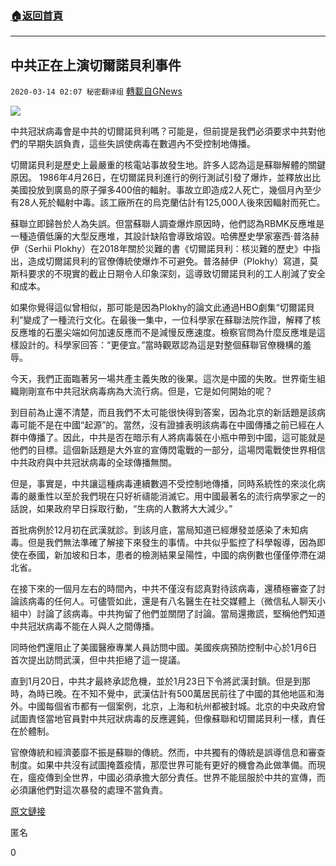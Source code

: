 ###  [:house:返回首頁](https://github.com/ourhimalayas/txt)
---

## 中共正在上演切爾諾貝利事件
`2020-03-14 02:07 秘密翻译组` [轉載自GNews](https://gnews.org/zh-hant/140673/)

![](https://s3-ap-northeast-1.amazonaws.com/news.guo.offload.media/wp-content/uploads/2020/03/14020121/1-67.png)

中共冠狀病毒會是中共的切爾諾貝利嗎？可能是，但前提是我們必須要求中共對他們的早期失誤負責，這些失誤使病毒在數週內不受控制地傳播。

切爾諾貝利是歷史上最嚴重的核電站事故發生地。許多人認為這是蘇聯解體的關鍵原因。 1986年4月26日，在切爾諾貝利進行的例行測試引發了爆炸，並釋放出比美國投放到廣島的原子彈多400倍的輻射。事故立即造成2人死亡，幾個月內至少有28人死於輻射中毒。該工廠所在的烏克蘭估計有125,000人後來因輻射而死亡。

蘇聯立即歸咎於人為失誤。但當蘇聯人調查爆炸原因時，他們認為RBMK反應堆是一種造價低廉的大型反應堆，其設計缺陷會導致熔毀。哈佛歷史學家塞西·普洛赫伊（Serhii Plokhy）在2018年關於災難的書《切爾諾貝利：核災難的歷史》中指出，造成切爾諾貝利的官僚傳統使爆炸不可避免。普洛赫伊（Plokhy）寫道，莫斯科要求的不現實的截止日期令人印象深刻，這導致切爾諾貝利的工人削減了安全和成本。

如果你覺得這似曾相似，那可能是因為Plokhy的論文此通過HBO劇集“切爾諾貝利”變成了一種流行文化。在最後一集中，一位科學家在蘇聯法院作證，解釋了核反應堆的石墨尖端如何加速反應而不是減慢反應速度。檢察官問為什麼反應堆是這樣設計的。科學家回答：“更便宜。”當時觀眾認為這是對整個蘇聯官僚機構的羞辱。

今天，我們正面臨著另一場共產主義失敗的後果。這次是中國的失敗。世界衛生組織剛剛宣布中共冠狀病毒病為大流行病。但是，它是如何開始的呢？

到目前為止還不清楚，而且我們不太可能很快得到答案，因為北京的新話題是該病毒可能不是在中國“起源”的。當然，沒有證據表明該病毒在中國傳播之前已經在人群中傳播了。因此，中共是否在暗示有人將病毒裝在小瓶中帶到中國，這可能就是他們的目標。這個新話題是大外宣的宣傳閃電戰的一部分，這場閃電戰使世界相信中共政府與中共冠狀病毒的全球傳播無關。

但是，事實是，中共讓這種病毒連續數週不受控制地傳播，同時系統性的來淡化病毒的嚴重性以至於我們現在只好祈禱能消滅它。用中國最著名的流行病學家之一的話說，如果政府早日採取行動，“生病的人數將大大減少。”

首批病例於12月初在武漢就診。到該月底，當局知道已經爆發並感染了未知病毒。但是我們無法準確了解接下來發生的事情。中共似乎監控了科學報導，因為即使在泰國，新加坡和日本，患者的檢測結果呈陽性，中國的病例數也僅僅停滯在湖北省。

在接下來的一個月左右的時間內，中共不僅沒有認真對待該病毒，還積極審查了討論該病毒的任何人。可儘管如此，還是有八名醫生在社交媒體上（微信私人聊天小組中）討論了該病毒。中共拘留了他們並關閉了討論。當局還撒謊，堅稱他們知道中共冠狀病毒不能在人與人之間傳播。

同時他們還阻止了美國醫療專業人員訪問中國。美國疾病預防控制中心於1月6日首次提出訪問武漢，但中共拒絕了這一提議。

直到1月20日，中共才最終承認危機，並於1月23日下令將武漢封鎖。但是到那時，為時已晚。在不知不覺中，武漢估計有500萬居民前往了中國的其他地區和海外。中國每個省市都有一個案例，北京，上海和杭州都被封城。北京的中央政府曾試圖責怪當地官員對中共冠狀病毒的反應遲鈍，但像蘇聯和切爾諾貝利一樣，責任在於體制。

官僚傳統和經濟萎靡不振是蘇聯的傳統。然而，中共獨有的傳統是誤導信息和審查制度。如果中共沒有試圖掩蓋疫情，那麼世界可能有更好的機會為此做準備。而現在，瘟疫傳到全世界，中國必須承擔大部分責任。世界不能屈服於中共的宣傳，而必須讓他們對這次暴發的處理不當負責。

[原文鏈接](https://www.dailysignal.com/2020/03/12/with-coronavirus-the-chinese-repeat-the-soviets-chernobyl-failure/)

匿名

0
